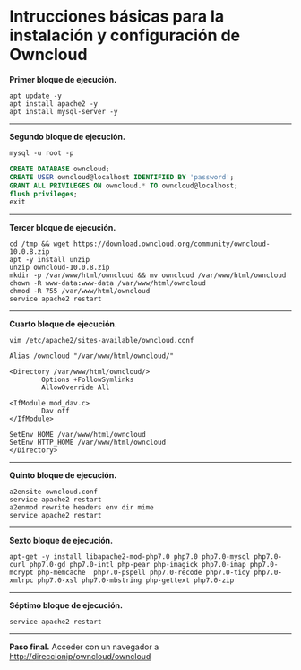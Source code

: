 # Intrucciones básicas para la instalación y configuración de Owncloud

**Primer bloque de ejecución.**
```shell
apt update -y
apt install apache2 -y
apt install mysql-server -y
```

***

**Segundo bloque de ejecución.**
```shell
mysql -u root -p
```
```sql
CREATE DATABASE owncloud;
CREATE USER owncloud@localhost IDENTIFIED BY 'password';
GRANT ALL PRIVILEGES ON owncloud.* TO owncloud@localhost;
flush privileges;
exit
```

***

**Tercer bloque de ejecución.**
```shell
cd /tmp && wget https://download.owncloud.org/community/owncloud-10.0.8.zip 
apt -y install unzip
unzip owncloud-10.0.8.zip
mkdir -p /var/www/html/owncloud && mv owncloud /var/www/html/owncloud
chown -R www-data:www-data /var/www/html/owncloud
chmod -R 755 /var/www/html/owncloud
service apache2 restart
```

***

**Cuarto bloque de ejecución.**
```shell
vim /etc/apache2/sites-available/owncloud.conf
```

```vim
Alias /owncloud "/var/www/html/owncloud/"

<Directory /var/www/html/owncloud/>
        Options +FollowSymlinks
        AllowOverride All

<IfModule mod_dav.c>
        Dav off
</IfModule>

SetEnv HOME /var/www/html/owncloud
SetEnv HTTP_HOME /var/www/html/owncloud
</Directory>
```

***

**Quinto bloque de ejecución.**
```shell
a2ensite owncloud.conf
service apache2 restart
a2enmod rewrite headers env dir mime
service apache2 restart
```

***

**Sexto bloque de ejecución.**
```shell
apt-get -y install libapache2-mod-php7.0 php7.0 php7.0-mysql php7.0-curl php7.0-gd php7.0-intl php-pear php-imagick php7.0-imap php7.0-mcrypt php-memcache  php7.0-pspell php7.0-recode php7.0-tidy php7.0-xmlrpc php7.0-xsl php7.0-mbstring php-gettext php7.0-zip
```

***

**Séptimo bloque de ejecución.**
```shell
service apache2 restart
```

***

**Paso final.** 
Acceder con un navegador a [http://direccionip/owncloud/owncloud](http://direccionip/owncloud/owncloud)
